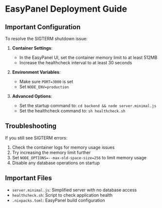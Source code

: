 # EasyPanel Deployment Guide

## Important Configuration

To resolve the SIGTERM shutdown issue:

1. **Container Settings**:
   - In the EasyPanel UI, set the container memory limit to at least 512MB
   - Increase the healthcheck interval to at least 30 seconds

2. **Environment Variables**:
   - Make sure `PORT=3000` is set
   - Set `NODE_ENV=production`

3. **Advanced Options**:
   - Set the startup command to: `cd backend && node server.minimal.js`
   - Set the healthcheck command to: `sh healthcheck.sh`

## Troubleshooting

If you still see SIGTERM errors:

1. Check the container logs for memory usage issues
2. Try increasing the memory limit further
3. Set `NODE_OPTIONS=--max-old-space-size=256` to limit memory usage
4. Disable any database operations on startup

## Important Files

- `server.minimal.js`: Simplified server with no database access
- `healthcheck.sh`: Script to check application health
- `.nixpacks.toml`: EasyPanel build configuration
